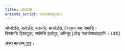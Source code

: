 ```yaml
---
title: ओजोऽसि
unicode_script: devanagari
---
```


ओजो॑ऽसि॒, सहो॑ऽसि॒, बल॑मसि॒, भ्राजो॑ऽसि, दे॒वाना॒न् धाम॒ नामा॑सि॒।  
विश्व॑मसि वि॒श्वायु॒स्, सर्व॑मसि स॒र्वायुर्, अभिभूर् [ओङ् गायत्रीमावा॑हया॒मि । (41)]

अस्य महत्त्वम् [अत्र](../../../../kalpaH/brAhmaNam/taittirIyam/tattvam/ojosi-mAhattvam/)।